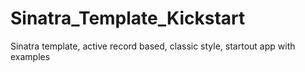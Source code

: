 Sinatra_Template_Kickstart
==========================

Sinatra template, active record based, classic style, startout app with examples
